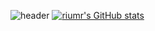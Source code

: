 ![header](https://capsule-render.vercel.app/api?type=wave&color=auto&height=300&section=header&text=capsule%20render&fontSize=90)
[![riumr's GitHub stats](https://github-readme-stats.vercel.app/api?username=riumr)](https://github.com/riumr/github-readme-stats)
